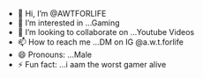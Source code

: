 - 👋 Hi, I’m @AWTFORLIFE
- 👀 I’m interested in ...Gaming 
- 💞️ I’m looking to collaborate on ...Youtube Videos 
- 📫 How to reach me ...DM on IG  @a.w.t.forlife
- 😄 Pronouns: ...Male 
- ⚡ Fun fact: ...i aam the worst gamer alive 

<!---
AWTFORLIFE/AWTFORLIFE is a ✨ special ✨ repository because its `README.md` (this file) appears on your GitHub profile.
You can click the Preview link to take a look at your changes.
--->
